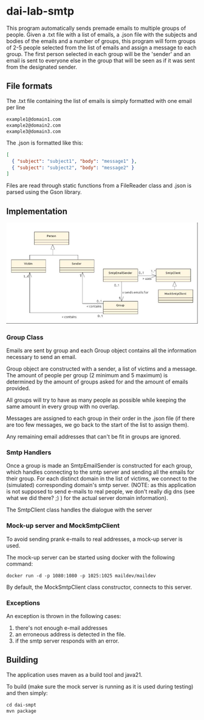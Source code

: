 # dai-lab-smtp

This program automatically sends premade emails to multiple groups of people. Given a .txt file with a list of emails, a .json file with the subjects and bodies of the emails and a number of groups, this program will form groups of 2-5 people selected from the list of emails and assign a message to each group. The first person selected in each group will be the 'sender' and an email is sent to everyone else in the group that will be seen as if it was sent from the designated sender.

## File formats

The .txt file containing the list of emails is simply formatted with one email per line

```
example1@domain1.com
example2@domain2.com
example3@domain3.com
```

The .json is formatted like this:

```json
[
  { "subject": "subject1", "body": "message1" },
  { "subject": "subject2", "body": "message2" }
]
```

Files are read through static functions from a FileReader class and .json is parsed using the Gson library.

## Implementation

![Alt text](./media/smtp_classes.jpg)

### Group Class

Emails are sent by group and each Group object contains all the information necessary to send an email.

Group object are constructed with a sender, a list of victims and a message. The amount of people per group (2 minimum and 5 maximum) is determined by the amount of groups asked for and the amount of emails provided.

All groups will try to have as many people as possible while keeping the same amount in every group with no overlap.

Messages are assigned to each group in their order
in the .json file (if there are too few messages, we go back to the start of the list to assign them).

Any remaining email addresses that can't be fit in groups are ignored.

### Smtp Handlers

Once a group is made an SmtpEmailSender is constructed for each group, which handles connecting to the smtp server and sending all the emails for their group. For each distinct domain in the list of victims, we connect to the (simulated) corresponding domain's smtp server. (NOTE: as this application is not supposed to send e-mails to real people, we don't really dig dns (see what we did there? ;) ) for the actual server domain information).

The SmtpClient class handles the dialogue with the server

### Mock-up server and MockSmtpClient

To avoid sending prank e-mails to real addresses, a mock-up server is used.

The mock-up server can be started using docker with the following command:

```
docker run -d -p 1080:1080 -p 1025:1025 maildev/maildev
```

By default, the MockSmtpClient class constructor, connects to this server.

### Exceptions

An exception is thrown in the following cases:

1. there's not enough e-mail addresses
2. an erroneous address is detected in the file.
3. if the smtp server responds with an error.

## Building

The application uses maven as a build tool and java21.

To build (make sure the mock server is running as it is used during testing) and then simply:

```
cd dai-smpt
mvn package
```
